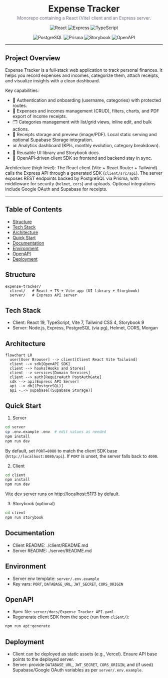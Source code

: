 <div align="center">
  <h1 style="margin-bottom: 0.25rem;">Expense Tracker</h1>
  <p style="margin-top: 0; color: #6b7280;">Monorepo containing a React (Vite) client and an Express server.</p>
  <p>
    <img alt="React" src="https://img.shields.io/badge/Client-React%2019%20%2B%20Vite%207-61dafb?logo=react&logoColor=white" />
    <img alt="Express" src="https://img.shields.io/badge/Server-Express%204-000000?logo=express&logoColor=white" />
    <img alt="TypeScript" src="https://img.shields.io/badge/TypeScript-5-3178c6?logo=typescript&logoColor=white" />
  </p>
  <p>
    <img alt="PostgreSQL" src="https://img.shields.io/badge/PostgreSQL-336791?logo=postgresql&logoColor=white" />
    <img alt="Prisma" src="https://img.shields.io/badge/Prisma-2C3E50?logo=prisma&logoColor=white" />
    <img alt="Storybook" src="https://img.shields.io/badge/Storybook-9-ff4785?logo=storybook&logoColor=white" />
    <img alt="OpenAPI" src="https://img.shields.io/badge/OpenAPI-3.0-6BA539?logo=openapiinitiative&logoColor=white" />
  </p>
</div>

---

## Project Overview

Expense Tracker is a full‑stack web application to track personal finances. It helps you record expenses and incomes, categorize them, attach receipts, and visualize insights with a clean dashboard.

Key capabilities:

- 🔐 Authentication and onboarding (username, categories) with protected routes.
- 💸 Expenses and incomes management (CRUD), filters, charts, and PDF export of income receipts.
- 🗂️ Categories management with list/grid views, inline edit, and bulk actions.
- 🧾 Receipts storage and preview (image/PDF). Local static serving and optional Supabase Storage integration.
- 📊 Analytics dashboard (KPIs, monthly evolution, category breakdown).
- 🧩 Reusable UI library and Storybook docs.
- 🔗 OpenAPI‑driven client SDK so frontend and backend stay in sync.

Architecture (high level): The React client (Vite + React Router + Tailwind) calls the Express API through a generated SDK (`client/src/api`). The server exposes REST endpoints backed by PostgreSQL via Prisma, with middleware for security (`helmet`, `cors`) and uploads. Optional integrations include Google OAuth and Supabase for receipts.

---

## Table of Contents

- [Structure](#structure)
- [Tech Stack](#tech-stack)
- [Architecture](#architecture)
- [Quick Start](#quick-start)
- [Documentation](#documentation)
- [Environment](#environment)
- [OpenAPI](#openapi)
- [Deployment](#deployment)

<h2>Structure</h2>

```
expense-tracker/
  client/   # React + TS + Vite app (UI library + Storybook)
  server/   # Express API server
```

<h2>Tech Stack</h2>

- Client: React 19, TypeScript, Vite 7, Tailwind CSS 4, Storybook 9
- Server: Node.js, Express, PostgreSQL (via pg), Helmet, CORS, Morgan

## Architecture

```mermaid
flowchart LR
  user[User Browser] --> client[Client React Vite Tailwind]
  client --> sdk[OpenAPI SDK]
  client --> hooks[Hooks and Stores]
  client --> services[Domain Services]
  client --> auth[RequireAuth PostAuthGate]
  sdk --> api[Express API Server]
  api --> db[(PostgreSQL)]
  api -.-> supabase[(Supabase Storage)]
```

<h2>Quick Start</h2>

1) Server

```bash
cd server
cp .env.example .env  # edit values as needed
npm install
npm run dev
```

By default, set `PORT=8080` to match the client SDK base (`http://localhost:8080/api`). If `PORT` is unset, the server falls back to `4000`.

2) Client

```bash
cd client
npm install
npm run dev
```

Vite dev server runs on http://localhost:5173 by default.

3) Storybook (optional)

```bash
cd client
npm run storybook
```

<h2>Documentation</h2>

- Client README: ./client/README.md
- Server README: ./server/README.md

<h2>Environment</h2>

- Server env template: `server/.env.example`
- Key vars: `PORT`, `DATABASE_URL`, `JWT_SECRET`, `CORS_ORIGIN`

## OpenAPI

- Spec file: `server/docs/Expense Tracker API.yaml`
- Regenerate client SDK from the spec (run from `client/`):

```bash
npm run api:generate
```

## Deployment

- Client can be deployed as static assets (e.g., Vercel). Ensure API base points to the deployed server.
- Server: provide `DATABASE_URL`, `JWT_SECRET`, `CORS_ORIGIN`, and (if used) Supabase/Google OAuth variables as per `server/.env.example`.

<!-- Project-specific contribution guidelines and CI/CD details live outside this file. -->